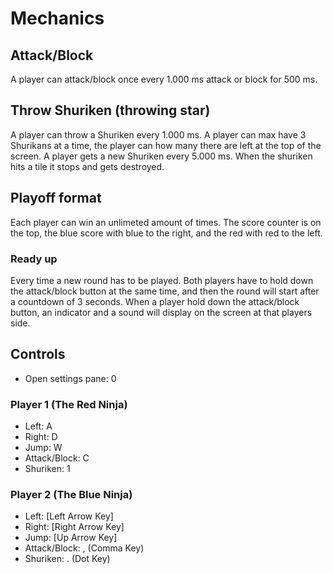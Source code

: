 # Mechanics
## Attack/Block
A player can attack/block once every 1.000 ms attack or block for 500 ms.
## Throw Shuriken (throwing star)
A player can throw a Shuriken every 1.000 ms. A player can max have 3 Shurikans at a time, the player can how many there are left at the top of the screen. A player gets a new Shuriken every 5.000 ms. When the shuriken hits a tile it stops and gets destroyed.
## Playoff format
Each player can win an unlimeted amount of times. The score counter is on the top, the blue score with blue to the right, and the red with red to the left.
### Ready up
Every time a new round has to be played. Both players have to hold down the attack/block button at the same time, and then the round will start after a countdown of 3 seconds. When a player hold down the attack/block button, an indicator and a sound will display on the screen at that players side.
## Controls
* Open settings pane: 0
### Player 1 (The Red Ninja)
* Left: A
* Right: D
* Jump: W
* Attack/Block: C
* Shuriken: 1
### Player 2 (The Blue Ninja)
* Left: [Left Arrow Key]
* Right: [Right Arrow Key]
* Jump: [Up Arrow Key]
* Attack/Block: , (Comma Key)
* Shuriken: . (Dot Key)
